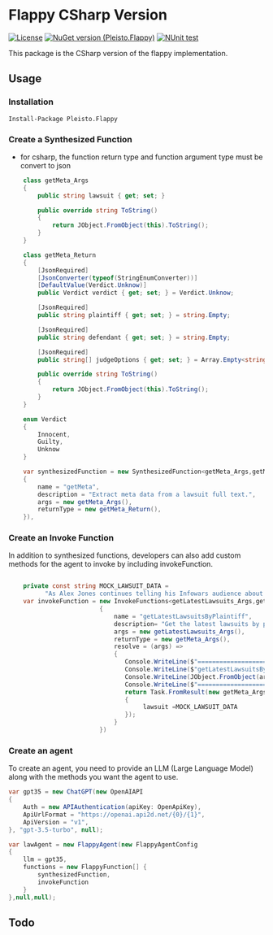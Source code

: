 # Flappy CSharp Version

[![License](https://img.shields.io/github/license/pleisto/flappy)](../../LICENSE)
[![NuGet version (Pleisto.Flappy)](https://img.shields.io/nuget/v/Pleisto.Flappy.svg?style=flat-square)](https://www.nuget.org/packages/Pleisto.Flappy/)
[![NUnit test](https://github.com/pleisto/flappy/actions/workflows/csharp-test.yml/badge.svg)](https://github.com/pleisto/flappy/actions/workflows/csharp-test.yml)

This package is the CSharp version of the flappy implementation.

## Usage

### Installation

```
Install-Package Pleisto.Flappy
```


### Create a Synthesized Function
 * for csharp, the function return type and function argument type must be convert to json
```csharp
    class getMeta_Args
    {
        public string lawsuit { get; set; }

        public override string ToString()
        {
            return JObject.FromObject(this).ToString();
        }
    }

    class getMeta_Return
    {
        [JsonRequired]
        [JsonConverter(typeof(StringEnumConverter))]
        [DefaultValue(Verdict.Unknow)]
        public Verdict verdict { get; set; } = Verdict.Unknow;

        [JsonRequired]
        public string plaintiff { get; set; } = string.Empty;

        [JsonRequired]
        public string defendant { get; set; } = string.Empty;

        [JsonRequired]
        public string[] judgeOptions { get; set; } = Array.Empty<string>();

        public override string ToString()
        {
            return JObject.FromObject(this).ToString();
        }
    }

    enum Verdict
    {
        Innocent,
        Guilty,
        Unknow
    }

    var synthesizedFunction = new SynthesizedFunction<getMeta_Args,getMeta_Return>(new SynthesizedFunctionDefinition<getMeta_Args,getMeta_Return>
    {
        name = "getMeta",
        description = "Extract meta data from a lawsuit full text.",
        args = new getMeta_Args(),
        returnType = new getMeta_Return(),
    }),
```

### Create an Invoke Function
In addition to synthesized functions, developers can also add custom methods for the agent to invoke by including invokeFunction.

``` csharp

    private const string MOCK_LAWSUIT_DATA =
          "As Alex Jones continues telling his Infowars audience about his money problems and pleads for them to buy his products, his own documents show life is not all that bad — his net worth is around $14 million and his personal spending topped $93,000 in July alone, including thousands of dollars on meals and entertainment. The conspiracy theorist and his lawyers file monthly financial reports in his personal bankruptcy case, and the latest one has struck a nerve with the families of victims of Sandy Hook Elementary School shooting. They're still seeking the $1.5 billion they won last year in lawsuits against Jones and his media company for repeatedly calling the 2012 massacre a hoax on his shows. “It is disturbing that Alex Jones continues to spend money on excessive household expenditures and his extravagant lifestyle when that money rightfully belongs to the families he spent years tormenting,” said Christopher Mattei, a Connecticut lawyer for the families. “The families are increasingly concerned and will continue to contest these matters in court.” In an Aug. 29 court filing, lawyers for the families said that if Jones doesn’t reduce his personal expenses to a “reasonable” level, they will ask the bankruptcy judge to bar him from “further waste of estate assets,” appoint a trustee to oversee his spending, or dismiss the bankruptcy case. On his Infowars show Tuesday, Jones said he’s not doing anything wrong.";
    var invokeFunction = new InvokeFunctions<getLatestLawsuits_Args,getMeta_Args>(new InvokeFunctionDefinition<getLatestLawsuits_Args, getMeta_Args>
                         {
                             name = "getLatestLawsuitsByPlaintiff",
                             description= "Get the latest lawsuits by plaintiff.",
                             args = new getLatestLawsuits_Args(),
                             returnType = new getMeta_Args(),
                             resolve = (args) =>
                             {
                                Console.WriteLine($"====================== getLatestLawsuitsByPlaintiff call =========================");
                                Console.WriteLine($"getLatestLawsuitsByPlaintiff called");
                                Console.WriteLine(JObject.FromObject(args).ToString());
                                Console.WriteLine($"====================== getLatestLawsuitsByPlaintiff call =========================");
                                return Task.FromResult(new getMeta_Args
                                {
                                     lawsuit =MOCK_LAWSUIT_DATA
                                });
                             }
                         })
```



### Create an agent
To create an agent, you need to provide an LLM (Large Language Model) along with the methods you want the agent to use.

```csharp
var gpt35 = new ChatGPT(new OpenAIAPI
{
    Auth = new APIAuthentication(apiKey: OpenApiKey),
    ApiUrlFormat = "https://openai.api2d.net/{0}/{1}",
    ApiVersion = "v1",
}, "gpt-3.5-turbo", null);

var lawAgent = new FlappyAgent(new FlappyAgentConfig
{
    llm = gpt35,
    functions = new FlappyFunction[] {
        synthesizedFunction,
        invokeFunction
    }
},null,null);
```


## Todo
